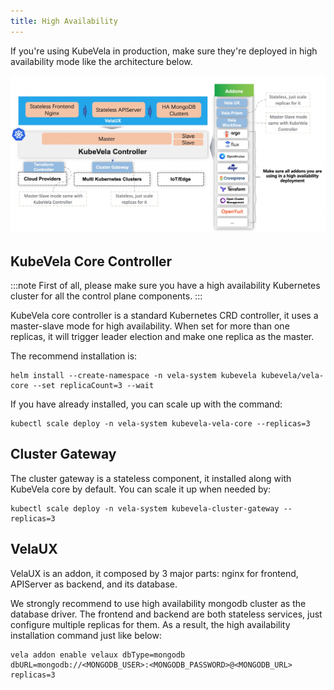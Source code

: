 ```yaml
---
title: High Availability
---
```


If you're using KubeVela in production, make sure they're deployed in high availability mode like the architecture below.

![](../../resources/ha-deploy.jpg)


## KubeVela Core Controller

:::note
First of all, please make sure you have a high availability Kubernetes cluster for all the control plane components.
:::

KubeVela core controller is a standard Kubernetes CRD controller, it uses a master-slave mode for high availability. When set for more than one replicas, it will trigger leader election and make one replica as the master.

The recommend installation is:

```
helm install --create-namespace -n vela-system kubevela kubevela/vela-core --set replicaCount=3 --wait
```

If you have already installed, you can scale up with the command:

```
kubectl scale deploy -n vela-system kubevela-vela-core --replicas=3
```

## Cluster Gateway

The cluster gateway is a stateless component, it installed along with KubeVela core by default. You can scale it up when needed by:

```
kubectl scale deploy -n vela-system kubevela-cluster-gateway --replicas=3
```

## VelaUX

VelaUX is an addon, it composed by 3 major parts: nginx for frontend, APIServer as backend, and its database.

We strongly recommend to use high availability mongodb cluster as the database driver. The frontend and backend are both stateless services, just configure multiple replicas for them. As a result, the high availability installation command just like below:

```
vela addon enable velaux dbType=mongodb dbURL=mongodb://<MONGODB_USER>:<MONGODB_PASSWORD>@<MONGODB_URL> replicas=3
```
